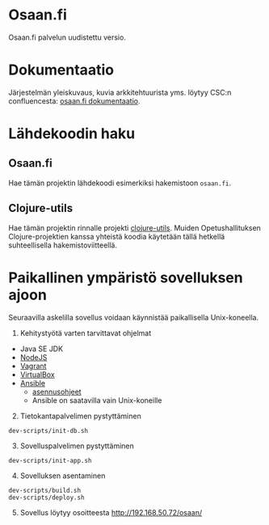 Osaan.fi 
========

Osaan.fi palvelun uudistettu versio.

# Dokumentaatio

Järjestelmän yleiskuvaus, kuvia arkkitehtuurista yms. löytyy CSC:n confluencesta: [osaan.fi dokumentaatio](https://confluence.csc.fi/display/OPHPALV/osaan.fi).

# Lähdekoodin haku

## Osaan.fi

Hae tämän projektin lähdekoodi esimerkiksi hakemistoon `osaan.fi`.

## Clojure-utils

Hae tämän projektin rinnalle projekti [clojure-utils](https://github.com/Opetushallitus/clojure-utils). Muiden Opetushallituksen Clojure-projektien kanssa yhteistä koodia käytetään tällä hetkellä suhteellisella hakemistoviitteellä.

# Paikallinen ympäristö sovelluksen ajoon

Seuraavilla askelilla sovellus voidaan käynnistää paikallisella Unix-koneella.

1. Kehitystyötä varten tarvittavat ohjelmat
  - Java SE JDK
  - [NodeJS](https://nodejs.org/)
  - [Vagrant](https://www.vagrantup.com/)
  - [VirtualBox](https://www.virtualbox.org/)
  - [Ansible](http://www.ansible.com/)
      - [asennusohjeet](http://docs.ansible.com/ansible/intro_installation.html)
      - Ansible on saatavilla vain Unix-koneille
2. Tietokantapalvelimen pystyttäminen

  ```
  dev-scripts/init-db.sh
  ```
3. Sovelluspalvelimen pystyttäminen

  ```
  dev-scripts/init-app.sh
  ```
4. Sovelluksen asentaminen

  ```
  dev-scripts/build.sh
  dev-scripts/deploy.sh
  ```
5. Sovellus löytyy osoitteesta http://192.168.50.72/osaan/

